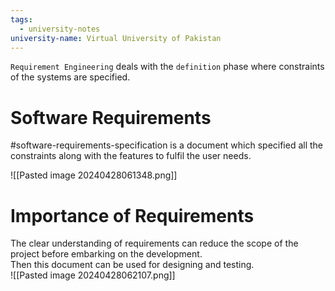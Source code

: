 ```yaml
---
tags:
  - university-notes
university-name: Virtual University of Pakistan
---
```


`Requirement Engineering` deals with the `definition` phase where constraints of the systems are specified.

# Software Requirements
#software-requirements-specification is a document which specified all the constraints along with the features to fulfil the user needs.

![[Pasted image 20240428061348.png]]

# Importance of Requirements
The clear understanding of requirements can reduce the scope of the project before embarking on the development.  
Then this document can be used for designing and testing.  
![[Pasted image 20240428062107.png]]
